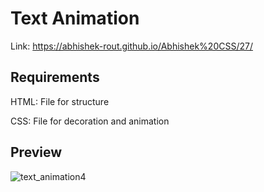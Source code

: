 # Text Animation

Link: https://abhishek-rout.github.io/Abhishek%20CSS/27/

## Requirements

HTML: File for structure

CSS: File for decoration and animation

## Preview
![text_animation4](https://user-images.githubusercontent.com/64718836/88934420-39867400-d29e-11ea-9c27-00ecd8181a1f.png)
